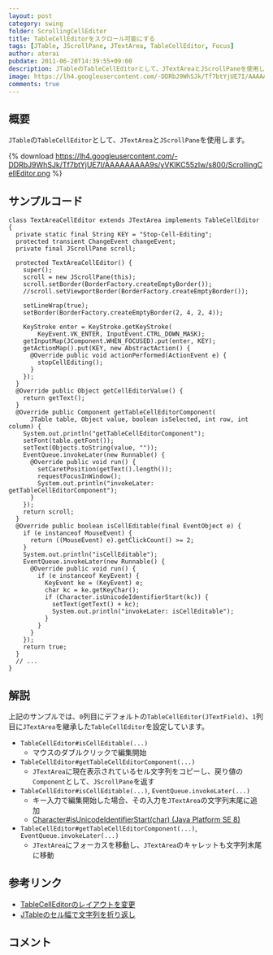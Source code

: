```yaml
---
layout: post
category: swing
folder: ScrollingCellEditor
title: TableCellEditorをスクロール可能にする
tags: [JTable, JScrollPane, JTextArea, TableCellEditor, Focus]
author: aterai
pubdate: 2011-06-20T14:39:55+09:00
description: JTableのTableCellEditorとして、JTextAreaとJScrollPaneを使用します。
image: https://lh4.googleusercontent.com/-DDRbJ9WhSJk/Tf7btYjUE7I/AAAAAAAAA9s/yVKIKC55zIw/s800/ScrollingCellEditor.png
comments: true
---
```

## 概要
`JTable`の`TableCellEditor`として、`JTextArea`と`JScrollPane`を使用します。

{% download https://lh4.googleusercontent.com/-DDRbJ9WhSJk/Tf7btYjUE7I/AAAAAAAAA9s/yVKIKC55zIw/s800/ScrollingCellEditor.png %}

## サンプルコード
<pre class="prettyprint"><code>class TextAreaCellEditor extends JTextArea implements TableCellEditor {
  private static final String KEY = "Stop-Cell-Editing";
  protected transient ChangeEvent changeEvent;
  private final JScrollPane scroll;

  protected TextAreaCellEditor() {
    super();
    scroll = new JScrollPane(this);
    scroll.setBorder(BorderFactory.createEmptyBorder());
    //scroll.setViewportBorder(BorderFactory.createEmptyBorder());

    setLineWrap(true);
    setBorder(BorderFactory.createEmptyBorder(2, 4, 2, 4));

    KeyStroke enter = KeyStroke.getKeyStroke(
        KeyEvent.VK_ENTER, InputEvent.CTRL_DOWN_MASK);
    getInputMap(JComponent.WHEN_FOCUSED).put(enter, KEY);
    getActionMap().put(KEY, new AbstractAction() {
      @Override public void actionPerformed(ActionEvent e) {
        stopCellEditing();
      }
    });
  }
  @Override public Object getCellEditorValue() {
    return getText();
  }
  @Override public Component getTableCellEditorComponent(
      JTable table, Object value, boolean isSelected, int row, int column) {
    System.out.println("getTableCellEditorComponent");
    setFont(table.getFont());
    setText(Objects.toString(value, ""));
    EventQueue.invokeLater(new Runnable() {
      @Override public void run() {
        setCaretPosition(getText().length());
        requestFocusInWindow();
        System.out.println("invokeLater: getTableCellEditorComponent");
      }
    });
    return scroll;
  }
  @Override public boolean isCellEditable(final EventObject e) {
    if (e instanceof MouseEvent) {
      return ((MouseEvent) e).getClickCount() &gt;= 2;
    }
    System.out.println("isCellEditable");
    EventQueue.invokeLater(new Runnable() {
      @Override public void run() {
        if (e instanceof KeyEvent) {
          KeyEvent ke = (KeyEvent) e;
          char kc = ke.getKeyChar();
          if (Character.isUnicodeIdentifierStart(kc)) {
            setText(getText() + kc);
            System.out.println("invokeLater: isCellEditable");
          }
        }
      }
    });
    return true;
  }
  // ...
}
</code></pre>

## 解説
上記のサンプルでは、`0`列目にデフォルトの`TableCellEditor(JTextField)`、`1`列目に`JTextArea`を継承した`TableCellEditor`を設定しています。

- `TableCellEditor#isCellEditable(...)`
    - マウスのダブルクリックで編集開始
- `TableCellEditor#getTableCellEditorComponent(...)`
    - `JTextArea`に現在表示されているセル文字列をコピーし、戻り値の`Component`として、`JScrollPane`を返す
- `TableCellEditor#isCellEditable(...)`, `EventQueue.invokeLater(...)`
    - キー入力で編集開始した場合、その入力を`JTextArea`の文字列末尾に追加
    - [Character#isUnicodeIdentifierStart(char) (Java Platform SE 8)](https://docs.oracle.com/javase/jp/8/docs/api/java/lang/Character.html#isUnicodeIdentifierStart-char-)
- `TableCellEditor#getTableCellEditorComponent(...)`, `EventQueue.invokeLater(...)`
    - `JTextArea`にフォーカスを移動し、`JTextArea`のキャレットも文字列末尾に移動

<!-- dummy comment line for breaking list -->

## 参考リンク
- [TableCellEditorのレイアウトを変更](https://ateraimemo.com/Swing/CellEditorLayout.html)
- [JTableのセル幅で文字列を折り返し](https://ateraimemo.com/Swing/TableCellRenderer.html)

<!-- dummy comment line for breaking list -->

## コメント
